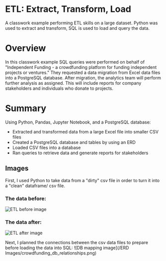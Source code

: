 # ETL: Extract, Transform, Load
A classwork example performing ETL skills on a large dataset. Python was used to extract and transform, SQL is used to load and query the data. 

# Overview
In this classwork example SQL queries were performed on behalf of "Independent Funding - a crowdfunding platform for funding independent projects or ventures." They requested a data migration from Excel data files into a PostgreSQL database. After migration, the analytics team will perform further analysis as assigned. This will include reports for company stakeholders and individuals who donate to projects. 

# Summary
Using Python, Pandas, Jupyter Notebook, and a PostgreSQL database:

* Extracted and transformed data from a large Excel file into smaller CSV files
* Created a PostgreSQL database and tables by using an ERD 
* Loaded CSV files into a database
* Ran queries to retrieve data and generate reports for stakeholders

## Images 
First, I used Python to take data from a "dirty" csv file in order to turn it into a "clean" dataframe/ csv file.
### The data before:
![ETL before image](/Data/data_before.png)

### The data after:
![ETL after image](/Data/data_after.png)

Next, I planned the connections between the csv data files to prepare before loading the data into SQL:
![DB mapping image](/ERD Images/crowdfunding_db_relationships.png)


